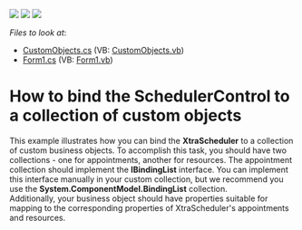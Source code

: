 <!-- default badges list -->
![](https://img.shields.io/endpoint?url=https://codecentral.devexpress.com/api/v1/VersionRange/128633828/15.2.4%2B)
[![](https://img.shields.io/badge/Open_in_DevExpress_Support_Center-FF7200?style=flat-square&logo=DevExpress&logoColor=white)](https://supportcenter.devexpress.com/ticket/details/E750)
[![](https://img.shields.io/badge/📖_How_to_use_DevExpress_Examples-e9f6fc?style=flat-square)](https://docs.devexpress.com/GeneralInformation/403183)
<!-- default badges end -->
<!-- default file list -->
*Files to look at*:

* [CustomObjects.cs](./CS/CustomObjectsBinding/CustomObjects.cs) (VB: [CustomObjects.vb](./VB/CustomObjectsBinding/CustomObjects.vb))
* [Form1.cs](./CS/CustomObjectsBinding/Form1.cs) (VB: [Form1.vb](./VB/CustomObjectsBinding/Form1.vb))
<!-- default file list end -->
# How to bind the SchedulerControl to a collection of custom objects


<p>This example illustrates how you can bind the <strong>XtraScheduler</strong> to a collection of custom  business objects. To accomplish this task, you should have two collections - one for appointments, another for resources. The appointment collection should implement the <strong>IBindingList</strong> interface. You can implement this interface manually in your custom collection, but we recommend you use the <strong>S</strong><strong>ystem.ComponentModel.BindingList<T></strong> collection.<br />
Additionally, your business object should have properties suitable for mapping to the corresponding properties of XtraScheduler's appointments and resources.</p>

<br/>


